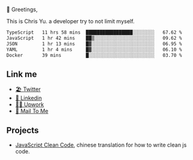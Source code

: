 👋 Greetings, 

This is Chris Yu. a developer try to not limit myself. 


<!--START_SECTION:waka-->

```txt
TypeScript   11 hrs 58 mins  █████████████████░░░░░░░░   67.62 %
JavaScript   1 hr 42 mins    ██▒░░░░░░░░░░░░░░░░░░░░░░   09.62 %
JSON         1 hr 13 mins    █▓░░░░░░░░░░░░░░░░░░░░░░░   06.95 %
YAML         1 hr 4 mins     █▓░░░░░░░░░░░░░░░░░░░░░░░   06.10 %
Docker       39 mins         █░░░░░░░░░░░░░░░░░░░░░░░░   03.70 %
```

<!--END_SECTION:waka-->

## Link me

- [🏖️ Twitter](https://twitter.com/yuetong3yu)
- [🧳 Linkedin](https://www.linkedin.com/in/yuetong3yu)
- [👨‍💻 Upwork](https://www.upwork.com/freelancers/~019f5d35fda67374fb)
- [📧 Mail To Me](mailto:yuetong3yu@gmail.com)


## Projects 

- [JavaScript Clean Code](https://js-clean-code-cn.vercel.app/), chinese translation for how to write clean js code.
